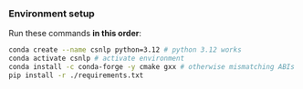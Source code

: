 ### Environment setup

Run these commands **in this order**:
```sh
conda create --name csnlp python=3.12 # python 3.12 works
conda activate csnlp # activate environment
conda install -c conda-forge -y cmake gxx # otherwise mismatching ABIs in rotary_emb
pip install -r ./requirements.txt
```